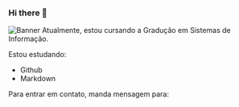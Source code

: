 ### Hi there 👋
![Banner](https://media0.giphy.com/media/l0Iy5fjHyedk9aDGU/source.gif)
Atualmente, estou cursando a Gradução em Sistemas de Informação.

Estou estudando:

* Github
* Markdown


Para entrar em contato, manda mensagem para:
